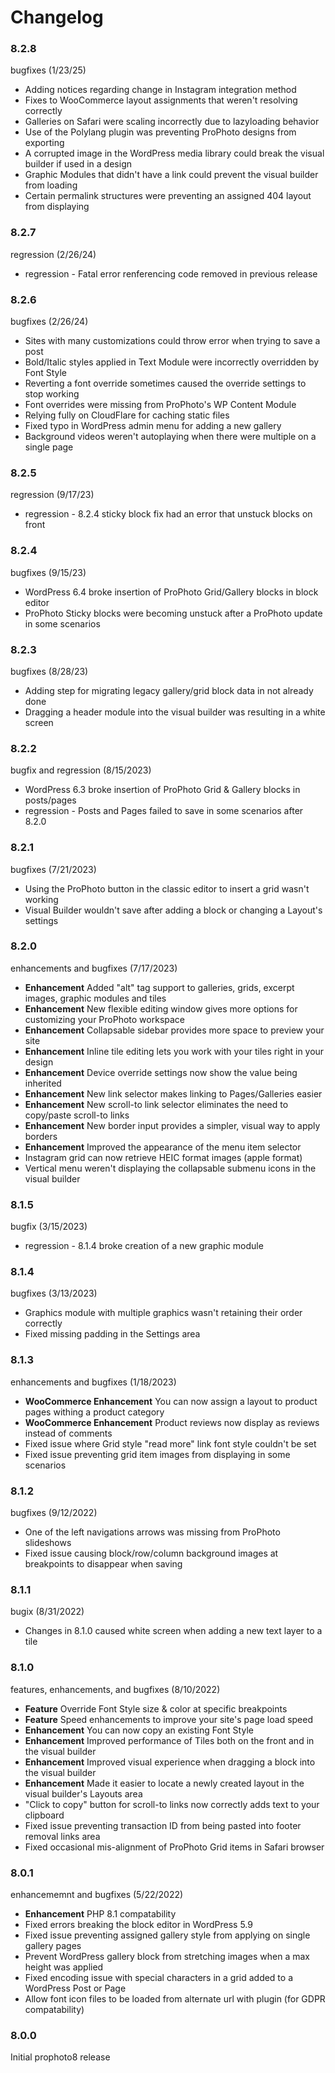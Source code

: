 # Changelog

### 8.2.8

bugfixes (1/23/25)

* Adding notices regarding change in Instagram integration method
* Fixes to WooCommerce layout assignments that weren't resolving correctly
* Galleries on Safari were scaling incorrectly due to lazyloading behavior
* Use of the Polylang plugin was preventing ProPhoto designs from exporting
* A corrupted image in the WordPress media library could break the visual builder if used in a design
* Graphic Modules that didn't have a link could prevent the visual builder from loading
* Certain permalink structures were preventing an assigned 404 layout from displaying

### 8.2.7

regression (2/26/24)

* regression - Fatal error renferencing code removed in previous release

### 8.2.6

bugfixes (2/26/24)

* Sites with many customizations could throw error when trying to save a post
* Bold/Italic styles applied in Text Module were incorrectly overridden by Font Style
* Reverting a font override sometimes caused the override settings to stop working
* Font overrides were missing from ProPhoto's WP Content Module
* Relying fully on CloudFlare for caching static files
* Fixed typo in WordPress admin menu for adding a new gallery
* Background videos weren't autoplaying when there were multiple on a single page

### 8.2.5

regression (9/17/23)

* regression - 8.2.4 sticky block fix had an error that unstuck blocks on front

### 8.2.4

bugfixes (9/15/23)

* WordPress 6.4 broke insertion of ProPhoto Grid/Gallery blocks in block editor
* ProPhoto Sticky blocks were becoming unstuck after a ProPhoto update in some scenarios

### 8.2.3

bugfixes (8/28/23)

* Adding step for migrating legacy gallery/grid block data in not already done
* Dragging a header module into the visual builder was resulting in a white screen

### 8.2.2

bugfix and regression (8/15/2023)

* WordPress 6.3 broke insertion of ProPhoto Grid & Gallery blocks in posts/pages
* regression - Posts and Pages failed to save in some scenarios after 8.2.0

### 8.2.1

bugfixes (7/21/2023)

* Using the ProPhoto button in the classic editor to insert a grid wasn't working
* Visual Builder wouldn't save after adding a block or changing a Layout's settings

### 8.2.0

enhancements and bugfixes (7/17/2023)

* **Enhancement** Added "alt" tag support to galleries, grids, excerpt images, graphic modules and tiles
* **Enhancement** New flexible editing window gives more options for customizing your ProPhoto workspace
* **Enhancement** Collapsable sidebar provides more space to preview your site
* **Enhancement** Inline tile editing lets you work with your tiles right in your design
* **Enhancement** Device override settings now show the value being inherited
* **Enhancement** New link selector makes linking to Pages/Galleries easier
* **Enhancement** New scroll-to link selector eliminates the need to copy/paste scroll-to links
* **Enhancement** New border input provides a simpler, visual way to apply borders
* **Enhancement** Improved the appearance of the menu item selector
* Instagram grid can now retrieve HEIC format images (apple format)
* Vertical menu weren't displaying the collapsable submenu icons in the visual builder

### 8.1.5

bugfix (3/15/2023)

* regression - 8.1.4 broke creation of a new graphic module

### 8.1.4

bugfixes (3/13/2023)

* Graphics module with multiple graphics wasn't retaining their order correctly
* Fixed missing padding in the Settings area

### 8.1.3

enhancements and bugfixes (1/18/2023)

* **WooCommerce Enhancement** You can now assign a layout to product pages withing a product category
* **WooCommerce Enhancement** Product reviews now display as reviews instead of comments
* Fixed issue where Grid style "read more" link font style couldn't be set
* Fixed issue preventing grid item images from displaying in some scenarios

### 8.1.2

bugfixes (9/12/2022)

* One of the left navigations arrows was missing from ProPhoto slideshows
* Fixed issue causing block/row/column background images at breakpoints to disappear when saving

### 8.1.1

bugix (8/31/2022)

* Changes in 8.1.0 caused white screen when adding a new text layer to a tile

### 8.1.0

features, enhancements, and bugfixes (8/10/2022)

* **Feature** Override Font Style size & color at specific breakpoints
* **Feature** Speed enhancements to improve your site's page load speed
* **Enhancement** You can now copy an existing Font Style
* **Enhancement** Improved performance of Tiles both on the front and in the visual builder
* **Enhancement** Improved visual experience when dragging a block into the visual builder
* **Enhancement** Made it easier to locate a newly created layout in the visual builder's Layouts area
* "Click to copy" button for scroll-to links now correctly adds text to your clipboard
* Fixed issue preventing transaction ID from being pasted into footer removal links area
* Fixed occasional mis-alignment of ProPhoto Grid items in Safari browser

### 8.0.1

enhancememnt and bugfixes (5/22/2022)

* **Enhancement** PHP 8.1 compatability
* Fixed errors breaking the block editor in WordPress 5.9
* Fixed issue preventing assigned gallery style from applying on single gallery pages
* Prevent WordPress gallery block from stretching images when a max height was applied
* Fixed encoding issue with special characters in a grid added to a WordPress Post or Page
* Allow font icon files to be loaded from alternate url with plugin (for GDPR compatability)

### 8.0.0

Initial prophoto8 release
